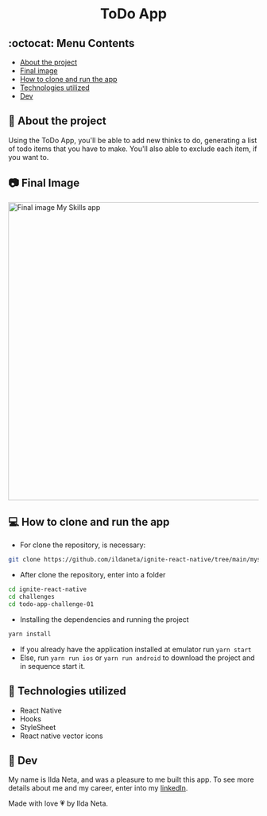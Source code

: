 <h1 align="center"><b>ToDo App</b></h1>

## :octocat: Menu Contents

- [About the project](#pushpin-about-the-project)
- [Final image](#camera-final-image)
- [How to clone and run the app](#computer-how-to-clone-and-run-the-app)
- [Technologies utilized](#wrench-technologies-utilized)
- [Dev](#pencil-dev)

## :pushpin: About the project

Using the ToDo App, you'll be able to add new thinks to do, generating a list of todo items that you have to make. You'll also able to exclude each item, if you want to.

## :camera: Final Image

<img width="600" alt="Final image My Skills app" src="">

## :computer: How to clone and run the app

- For clone the repository, is necessary:

```bash
git clone https://github.com/ildaneta/ignite-react-native/tree/main/myskillsapp
```

- After clone the repository, enter into a folder

```bash
cd ignite-react-native
cd challenges
cd todo-app-challenge-01
```

- Installing the dependencies and running the project

```bash
yarn install
```

- If you already have the application installed at emulator run `yarn start`
- Else, run `yarn run ios` or `yarn run android` to download the project and in sequence start it.

## :wrench: Technologies utilized

- React Native
- Hooks
- StyleSheet
- React native vector icons

## :pencil: Dev

My name is Ilda Neta, and was a pleasure to me built this app.
To see more details about me and my career, enter into my [linkedIn](https://www.linkedin.com/in/ildaneta/).

Made with love :heartpulse: by Ilda Neta.
